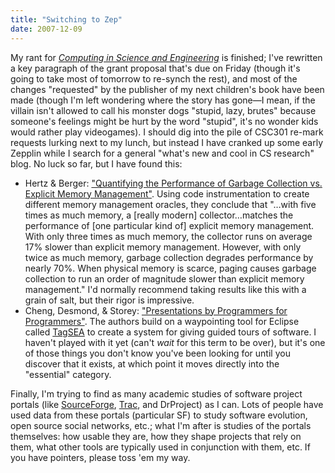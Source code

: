 ```yaml
---
title: "Switching to Zep"
date: 2007-12-09
---
```

My rant for <a href="http://cise.aip.org/"><em>Computing in Science and Engineering</em></a> is finished; I've rewritten a key paragraph of the grant proposal that's due on Friday (though it's going to take most of tomorrow to re-synch the rest), and most of the changes "requested" by the publisher of my next children's book have been made (though I'm left wondering where the story has gone—I mean, if the villain isn't allowed to call his monster dogs "stupid, lazy, brutes" because someone's feelings might be hurt by the word "stupid", it's no wonder kids would rather play videogames). I should dig into the pile of CSC301 re-mark requests lurking next to my lunch, but instead I have cranked up some early Zepplin while I search for a general "what's new and cool in CS research" blog. No luck so far, but I have found this:
<ul>
  <li>Hertz & Berger: <a href="http://www.cs.umass.edu/~emery/pubs/gcvsmalloc.pdf">"Quantifying the Performance of Garbage Collection vs. Explicit Memory Management"</a>. Using code instrumentation to create different memory management oracles, they conclude that "…with five times as much memory, a [really modern] collector…matches the performance of [one particular kind of] explicit memory management. With only three times as much memory, the collector runs on average 17% slower than explicit memory management. However, with only twice as much memory, garbage collection degrades performance by nearly 70%. When physical memory is scarce, paging causes garbage collection to run an order of magnitude slower than explicit memory management."  I'd normally recommend taking results like this with a grain of salt, but their rigor is impressive.</li>
  <li>Cheng, Desmond, & Storey: <a href="http://webhome.cs.uvic.ca/~chisel/pubs/cheng-icse2007.pdf">"Presentations by Programmers for Programmers"</a>. The authors build on a waypointing tool for Eclipse called <a href="http://tagsea.sourceforge.net/">TagSEA</a> to create a system for giving guided tours of software.  I haven't played with it yet (can't <em>wait</em> for this term to be over), but it's one of those things you don't know you've been looking for until you discover that it exists, at which point it moves directly into the "essential" category.</li>
</ul>
Finally, I'm trying to find as many academic studies of software project portals (like <a href="http://www.sourceforge.net">SourceForge</a>, <a href="http://trac.edgewall.org">Trac</a>, and DrProject) as I can. Lots of people have used data from these portals (particular SF) to study software evolution, open source social networks, etc.; what I'm after is studies of the portals themselves: how usable they are, how they shape projects that rely on them, what other tools are typically used in conjunction with them, etc.  If you have pointers, please toss 'em my way.
